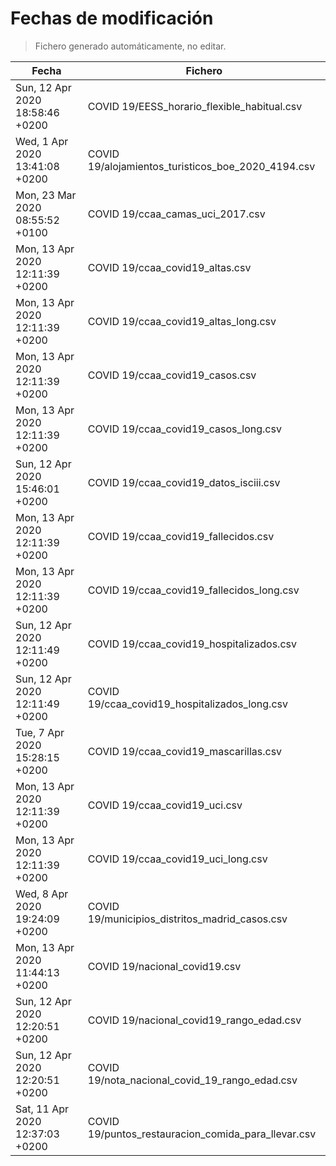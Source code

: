 # Fechas de modificación

> Fichero generado automáticamente, no editar.

| Fecha                           | Fichero                  |
|---------------------------------|--------------------------|
| Sun, 12 Apr 2020 18:58:46 +0200  | COVID 19/EESS_horario_flexible_habitual.csv |
| Wed, 1 Apr 2020 13:41:08 +0200  | COVID 19/alojamientos_turisticos_boe_2020_4194.csv |
| Mon, 23 Mar 2020 08:55:52 +0100  | COVID 19/ccaa_camas_uci_2017.csv |
| Mon, 13 Apr 2020 12:11:39 +0200  | COVID 19/ccaa_covid19_altas.csv |
| Mon, 13 Apr 2020 12:11:39 +0200  | COVID 19/ccaa_covid19_altas_long.csv |
| Mon, 13 Apr 2020 12:11:39 +0200  | COVID 19/ccaa_covid19_casos.csv |
| Mon, 13 Apr 2020 12:11:39 +0200  | COVID 19/ccaa_covid19_casos_long.csv |
| Sun, 12 Apr 2020 15:46:01 +0200  | COVID 19/ccaa_covid19_datos_isciii.csv |
| Mon, 13 Apr 2020 12:11:39 +0200  | COVID 19/ccaa_covid19_fallecidos.csv |
| Mon, 13 Apr 2020 12:11:39 +0200  | COVID 19/ccaa_covid19_fallecidos_long.csv |
| Sun, 12 Apr 2020 12:11:49 +0200  | COVID 19/ccaa_covid19_hospitalizados.csv |
| Sun, 12 Apr 2020 12:11:49 +0200  | COVID 19/ccaa_covid19_hospitalizados_long.csv |
| Tue, 7 Apr 2020 15:28:15 +0200  | COVID 19/ccaa_covid19_mascarillas.csv |
| Mon, 13 Apr 2020 12:11:39 +0200  | COVID 19/ccaa_covid19_uci.csv |
| Mon, 13 Apr 2020 12:11:39 +0200  | COVID 19/ccaa_covid19_uci_long.csv |
| Wed, 8 Apr 2020 19:24:09 +0200  | COVID 19/municipios_distritos_madrid_casos.csv |
| Mon, 13 Apr 2020 11:44:13 +0200  | COVID 19/nacional_covid19.csv |
| Sun, 12 Apr 2020 12:20:51 +0200  | COVID 19/nacional_covid19_rango_edad.csv |
| Sun, 12 Apr 2020 12:20:51 +0200  | COVID 19/nota_nacional_covid_19_rango_edad.csv |
| Sat, 11 Apr 2020 12:37:03 +0200  | COVID 19/puntos_restauracion_comida_para_llevar.csv |
